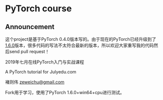 # PyTorch course

## Announcement
这个project是基于PyTorch 0.4.0版本写的。由于现在的PyTorch已经升级到了[1.6.0](https://pytorch.org/)版本，很多代码的写法不太符合最新的版本，所以欢迎大家重写我的代码然后send pull request！

2019年七月在线PyTorch入门与实战课程

A PyTorch tutorial for Julyedu.com

褚则伟
zeweichu@gmail.com

Fork用于学习，使用了PyTorch 1.6.0+win64+cpu进行测试。

